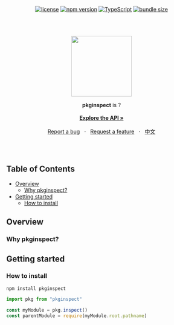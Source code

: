 <div align="center">

[![license](https://img.shields.io/npm/l/pkginspect.svg)](https://github.com/mzpkdev/pkginspect/blob/master/LICENSE)
[![npm version](https://img.shields.io/npm/v/pkginspect.svg)](https://www.npmjs.com/package/pkginspect)
[![TypeScript](https://img.shields.io/badge/TypeScript-Ready-blue.svg)](https://www.typescriptlang.org/)
[![bundle size](https://img.shields.io/bundlephobia/min/pkginspect)](https://bundlephobia.com/result?p=pkginspect)

</div>
<br>
<br>

<p align="center">
  <img src="./.github/assets/main-banner.png" height="160" align="center" />
  <p align="center">
    <strong>pkginspect</strong> is ?
    <br />
    <br />
    <a href="#how-to-use"><strong>Explore the API »</strong></a>
    <br />
    <br />
    <a href="https://github.com/mzpkdev/pkginspect/issues">Report a bug</a>
    &nbsp;&nbsp;·&nbsp;&nbsp;
    <a href="https://github.com/mzpkdev/pkginspect/issues">Request a feature</a>
    &nbsp;&nbsp;·&nbsp;&nbsp;
    <a href="./README_ZH.md">中文</a>
  </p>
<br />
<br />

Table of Contents
------------------

* [Overview](#overview)
  * [Why pkginspect?](#why-pkginspect)
* [Getting started](#getting-started)
  * [How to install](#how-to-install)

Overview
--------

### Why pkginspect?

Getting started
----------------

### How to install

```shell
npm install pkginspect
```

```javascript
import pkg from "pkginspect"

const myModule = pkg.inspect()
const parentModule = require(myModule.root.pathname)
```